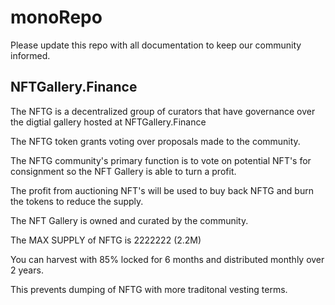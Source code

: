 # monoRepo

Please update this repo with all documentation to keep our community informed.

## NFTGallery.Finance

The NFTG is a decentralized group of curators that have governance over the digtial gallery hosted at NFTGallery.Finance

The NFTG token grants voting over proposals made to the community. 

The NFTG community's primary function is to vote on potential NFT's for consignment so the NFT Gallery is able to turn a profit.  

The profit from auctioning NFT's will be used to buy back NFTG and burn the tokens to reduce the supply. 

The NFT Gallery is owned and curated by the community. 



The MAX SUPPLY of NFTG is 2222222 (2.2M)

You can harvest with 85% locked for 6 months and distributed monthly over 2 years.

This prevents dumping of NFTG with more traditonal vesting terms.

